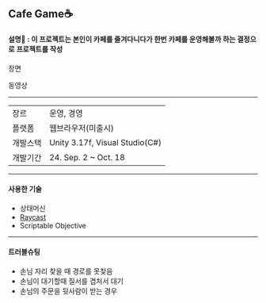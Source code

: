 <h2>Cafe Game☕</h2>

<h4>설명📝 : 이 프로젝트는 본인이 카페를 즐겨다니다가 한번 카페를 운영해볼까 하는 결정으로 프로젝트를 작성</h4>

장면

동영상

<hr/>
<table>
  <tr>
    <td>장르</td><td>운영, 경영</td>
  </tr>
  <tr>
    <td>플랫폼</td><td>웹브라우저(미출시)</td>
  </tr>
  <tr>
    <td>개발스택</td><td>Unity 3.17f, Visual Studio(C#)</td>
  </tr>
  <tr>
    <td>개발기간</td><td>24. Sep. 2 ~ Oct. 18</td>
  </tr>
</table>

<hr/>
<h4>사용한 기술</h4>
<ul>
  <li>상태머신</li>
  <li><a href="https://github.com/RCO8/CafeGame/blob/main/MDfiles/TechStacks/Raycast.md">Raycast</a></li>
  <li>Scriptable Objective</li>
</ul>

<hr/>
<h4>트러블슈팅</h4>
<ul>
  <li>손님 자리 찾을 때 경로를 못찾음</li>
  <li>손님이 대기할때 질서를 겹처서 대기</li>
  <li>손님의 주문을 뒷사람이 받는 경우</li>
</ul>
